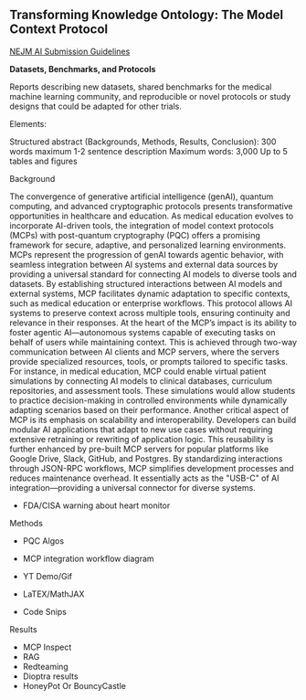<!-- /qompassai/tko/README.md                           -->
<!-- Qompass AI TKO Manuscript                          -->
<!-- Copyright (C) 2025 Qompass AI, All rights reserved -->
<!-------------------------------------------------------->


## Transforming Knowledge Ontology: The Model Context Protocol

[NEJM AI Submission Guidelines](https://ai.nejm.org/author-center/article-types-and-submission-information)

**Datasets, Benchmarks, and Protocols**

Reports describing new datasets, shared benchmarks for the medical machine learning community, and reproducible or novel
protocols or study designs that could be adapted for other trials.

Elements:

Structured abstract (Backgrounds, Methods, Results, Conclusion): 300 words maximum
1-2 sentence description
Maximum words: 3,000
Up to 5 tables and figures



Background

The convergence of generative artificial intelligence (genAI), quantum computing, and advanced cryptographic protocols
presents transformative opportunities in healthcare and education. As medical education evolves to incorporate AI-driven
tools, the integration of model context protocols (MCPs) with post-quantum cryptography (PQC) offers a promising
framework for secure, adaptive, and personalized learning environments. MCPs represent the progression of genAI towards
agentic behavior, with seamless integration between AI systems and external data sources by providing a universal
standard for connecting AI models to diverse tools and datasets. By establishing structured interactions between AI
models and external systems, MCP facilitates dynamic adaptation to specific contexts, such as medical education or
enterprise workflows. This protocol allows AI systems to preserve context across multiple tools, ensuring continuity and
relevance in their responses. At the heart of the MCP’s impact is its ability to foster agentic AI—autonomous systems
capable of executing tasks on behalf of users while maintaining context. This is achieved through two-way communication
between AI clients and MCP servers, where the servers provide specialized resources, tools, or prompts tailored to
specific tasks. For instance, in medical education, MCP could enable virtual patient simulations by connecting AI models
to clinical databases, curriculum repositories, and assessment tools. These simulations would allow students to practice
decision-making in controlled environments while dynamically adapting scenarios based on their performance. Another
critical aspect of MCP is its emphasis on scalability and interoperability. Developers can build modular AI applications
that adapt to new use cases without requiring extensive retraining or rewriting of application logic. This reusability
is further enhanced by pre-built MCP servers for popular platforms like Google Drive, Slack, GitHub, and Postgres. By
standardizing interactions through JSON-RPC workflows, MCP simplifies development processes and reduces maintenance
overhead. It essentially acts as the "USB-C" of AI integration—providing a universal connector for diverse systems.


* FDA/CISA warning about heart monitor

Methods

* PQC Algos

* MCP integration workflow diagram

* YT Demo/Gif

* LaTEX/MathJAX

* Code Snips

Results

* MCP Inspect
* RAG
* Redteaming
* Dioptra results
* HoneyPot Or BouncyCastle

